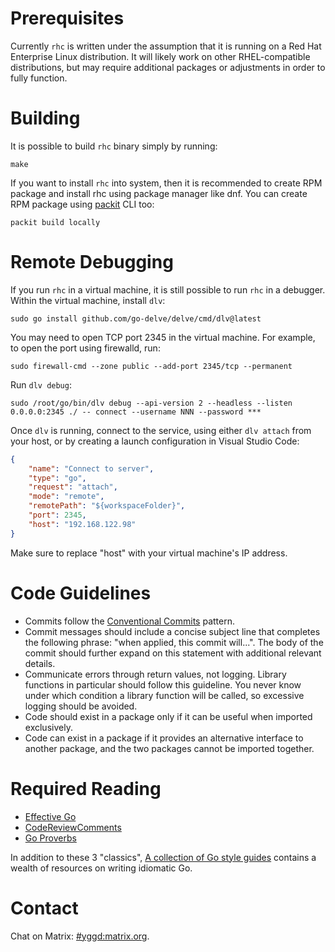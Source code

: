 # Prerequisites

Currently `rhc` is written under the assumption that it is running on a Red Hat
Enterprise Linux distribution. It will likely work on other RHEL-compatible
distributions, but may require additional packages or adjustments in order to
fully function.

# Building

It is possible to build `rhc` binary simply by running:

```
make
```

If you want to install `rhc` into system, then it is recommended to create
RPM package and install rhc using package manager like dnf. You can
create RPM package using [packit](https://packit.dev/docs/cli) CLI too:

```
packit build locally
```

# Remote Debugging

If you run `rhc` in a virtual machine, it is still possible to run `rhc` in a
debugger. Within the virtual machine, install `dlv`:

```
sudo go install github.com/go-delve/delve/cmd/dlv@latest
```

You may need to open TCP port 2345 in the virtual machine. For example, to
open the port using firewalld, run:

```
sudo firewall-cmd --zone public --add-port 2345/tcp --permanent
```

Run `dlv debug`:

```
sudo /root/go/bin/dlv debug --api-version 2 --headless --listen 0.0.0.0:2345 ./ -- connect --username NNN --password ***
```

Once `dlv` is running, connect to the service, using either `dlv attach` from
your host, or by creating a launch configuration in Visual Studio Code:

```json
{
    "name": "Connect to server",
    "type": "go",
    "request": "attach",
    "mode": "remote",
    "remotePath": "${workspaceFolder}",
    "port": 2345,
    "host": "192.168.122.98"
}
```

Make sure to replace "host" with your virtual machine's IP address.

# Code Guidelines

* Commits follow the [Conventional Commits](https://www.conventionalcommits.org)
  pattern.
* Commit messages should include a concise subject line that completes the
  following phrase: "when applied, this commit will...". The body of the commit
  should further expand on this statement with additional relevant details.
* Communicate errors through return values, not logging. Library functions in
  particular should follow this guideline. You never know under which condition
  a library function will be called, so excessive logging should be avoided.
* Code should exist in a package only if it can be useful when imported
  exclusively.
* Code can exist in a package if it provides an alternative interface to
  another package, and the two packages cannot be imported together.

# Required Reading

* [Effective Go](https://go.dev/doc/effective_go)
* [CodeReviewComments](https://github.com/golang/go/wiki/CodeReviewComments)
* [Go Proverbs](https://go-proverbs.github.io/)

In addition to these 3 "classics", [A collection of Go style
guides](https://golangexample.com/a-collection-of-go-style-guides/) contains a
wealth of resources on writing idiomatic Go.

# Contact

Chat on Matrix: [#yggd:matrix.org](https://matrix.to/#/#yggd:matrix.org).
